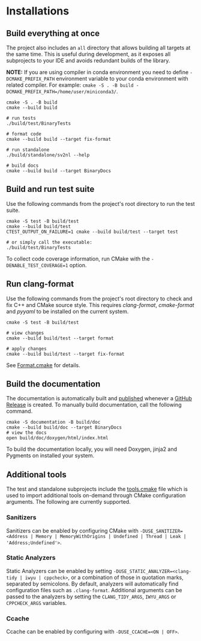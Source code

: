 # Installations

## Build everything at once

The project also includes an `all` directory that allows building all targets at the same time.
This is useful during development, as it exposes all subprojects to your IDE and avoids redundant builds of the library.

__NOTE:__ If you are using compiler in conda environment you need to define `-DCMAKE_PREFIX_PATH` environment variable
to your conda environment with related compiler. For
example: `cmake -S . -B build -DCMAKE_PREFIX_PATH=/home/user/miniconda3/`.

```console
cmake -S . -B build
cmake --build build

# run tests
./build/test/BinaryTests

# format code
cmake --build build --target fix-format

# run standalone
./build/standalone/sv2nl --help

# build docs
cmake --build build --target BinaryDocs
```

## Build and run test suite

Use the following commands from the project's root directory to run the test suite.

```console
cmake -S test -B build/test
cmake --build build/test
CTEST_OUTPUT_ON_FAILURE=1 cmake --build build/test --target test

# or simply call the executable:
./build/test/BinaryTests
```

To collect code coverage information, run CMake with the `-DENABLE_TEST_COVERAGE=1` option.

## Run clang-format

Use the following commands from the project's root directory to check and fix C++ and CMake source style.
This requires _clang-format_, _cmake-format_ and _pyyaml_ to be installed on the current system.

```console
cmake -S test -B build/test

# view changes
cmake --build build/test --target format

# apply changes
cmake --build build/test --target fix-format
```

See [Format.cmake] for details.

## Build the documentation

The documentation is automatically built and [published] whenever
a [GitHub Release] is
created.
To manually build documentation, call the following command.

```console
cmake -S documentation -B build/doc
cmake --build build/doc --target BinaryDocs
# view the docs
open build/doc/doxygen/html/index.html
```

To build the documentation locally, you will need Doxygen, jinja2 and Pygments on installed your system.

## Additional tools

The test and standalone subprojects include the [tools.cmake] file which is used to import additional
tools on-demand through CMake configuration arguments.
The following are currently supported.

### Sanitizers

Sanitizers can be enabled by configuring CMake
with `-DUSE_SANITIZER=<Address | Memory | MemoryWithOrigins | Undefined | Thread | Leak | 'Address;Undefined'>`.

### Static Analyzers

Static Analyzers can be enabled by setting `-DUSE_STATIC_ANALYZER=<clang-tidy | iwyu | cppcheck>`, or a combination of
those in quotation marks, separated by semicolons.
By default, analyzers will automatically find configuration files such as `.clang-format`.
Additional arguments can be passed to the analyzers by setting the `CLANG_TIDY_ARGS`, `IWYU_ARGS` or `CPPCHECK_ARGS`
variables.

### Ccache

Ccache can be enabled by configuring with `-DUSE_CCACHE=<ON | OFF>`.

[tools.cmake]:  ../cmake/tools.cmake

[format.cmake]: https://github.com/TheLartians/Format.cmake

[published]: https://github.com/ylab-hi/BINARY

[gitHub release]: https://help.github.com/en/github/administering-a-repository/managing-releases-in-a-repository
